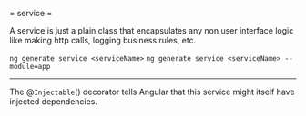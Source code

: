 = service =

A service is just a plain class that encapsulates any non user interface logic
like making http calls, logging business rules, etc.

`ng generate service <serviceName>`
`ng generate service <serviceName> --module=app`

--------------------
The @`Injectable`() decorator tells Angular that this service might itself have injected dependencies.
